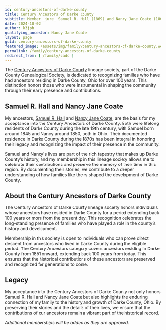 ```yaml
---
id: century-ancestors-of-darke-county
title: Century Ancestors of Darke County
subtitle: Member _jure_ Samuel R. Hall (1869) and Nancy Jane Coate (1860)
date: 2024-10-02
author: k3jph
qualifying_ancestor: Nancy Jane Coate
layout: page
guid: century-ancestors-of-darke-county
featured_image: /assets/img/family/century-ancestors-of-darke-county.webp
permalink: /family/century-ancestors-of-darke-county
redirect_from: [ /family/cadc ]
---
```


The [Century Ancestors of Darke County](https://www.dcogen.org/) lineage
society, part of the Darke County Genealogical Society, is dedicated to
recognizing families who have had ancestors residing in Darke County, Ohio for
over 100 years. This distinction honors those who were instrumental in shaping
the community through their early presence and contributions.

## Samuel R. Hall and Nancy Jane Coate

My ancestors, [Samuel R. Hall](https://www.wikitree.com/wiki/Hall-76729) and
[Nancy Jane Coate](https://www.wikitree.com/wiki/Coate-440), are the basis for
my acceptance into the Century Ancestors of Darke County. Both were lifelong
residents of Darke County during the late 19th century, with Samuel born around
1845 and Nancy around 1850, both in Ohio. Their documented residence in Darke
County during the 1870s has been integral in honoring their legacy and
recognizing the impact of their presence in the community.

Samuel and Nancy's lives are part of the rich tapestry that makes up Darke
County’s history, and my membership in this lineage society allows me to
celebrate their contributions and preserve the memory of their time in this
region. By documenting their stories, we contribute to a deeper understanding of
how families like theirs shaped the development of Darke County.

## About the Century Ancestors of Darke County

The Century Ancestors of Darke County lineage society honors individuals whose
ancestors have resided in Darke County for a period extending back 100 years or
more from the present day. This recognition celebrates the long-standing
presence of families who have played a role in the county’s history and
development. 

Membership in this society is open to individuals who can prove direct descent
from ancestors who lived in Darke County during the eligible period. The Century
Ancestors category covers ancestors residing in Darke County from 1851 onward,
extending back 100 years from today. This ensures that the historical
contributions of these ancestors are preserved and recognized for generations to
come.

## Legacy

My acceptance into the Century Ancestors of Darke County not only honors Samuel
R. Hall and Nancy Jane Coate but also highlights the enduring connection of my
family to the history and growth of Darke County, Ohio. By preserving their
stories and the details of their lives, we ensure that the contributions of our
ancestors remain a vibrant part of the historical record.

*Additional memberships will be added as they are approved.*
